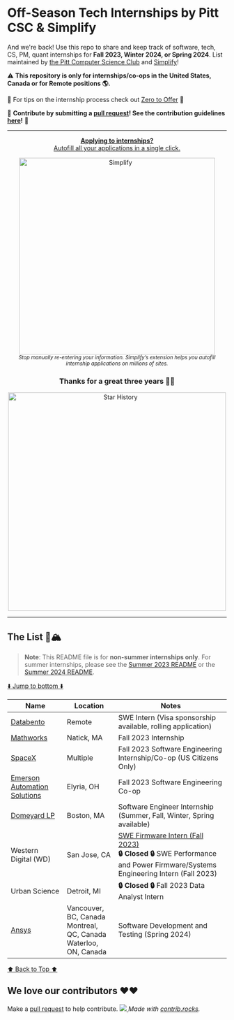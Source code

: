 # Off-Season Tech Internships by Pitt CSC & Simplify
And we're back! Use this repo to share and keep track of software, tech, CS, PM, quant internships for **Fall 2023, Winter 2024, or Spring 2024**. List maintained by [the Pitt Computer Science Club](https://pittcsc.org/) and [Simplify](https://simplify.jobs/)!

:warning: **This repository is only for internships/co-ops in the United States, Canada or for Remote positions :earth_americas:.**

🧠 For tips on the internship process check out [Zero to Offer](https://www.pittcs.wiki/zero-to-offer) 🧠

🙏 **Contribute by submitting a [pull request](https://github.com/susam/gitpr#create-pull-request)! See the contribution guidelines [here](https://github.com/pittcsc/Summer2024-Internships/blob/dev/CONTRIBUTING.md)!** 🙏

---
<div align="center">
  <p>
    <a href="https://simplify.jobs/?utm_source=pittcsc&utm_medium=internships_repo">
      <b>Applying to internships?</b>
      <br>
      Autofill all your applications in a single click.
      <br>
      <div>
        <a href="https://simplify.jobs/?utm_source=pittcsc&utm_medium=internships_repo">
          <img src="https://res.cloudinary.com/dpeo4xcnc/image/upload/v1636594918/simplify_pittcsc.png" width="450" alt="Simplify">
        </a>
      </div>
    </a>
    <sub><i>Stop manually re-entering your information. Simplify’s extension helps you autofill internship applications on millions of sites.</i></sub>
  </p>
</div>

<div align="center">
  <h3>
    Thanks for a great three years 💖💖
  </h3>
  <p>
    <img src="https://api.star-history.com/svg?repos=pittcsc/Summer2024-Internships&type=Date" width="500" alt="Star History">
  </p>
</div>

---

## The List 🚴🏔
> **Note**:
> This README file is for **non-summer internships only**. For summer internships, please see the [Summer 2023 README](https://github.com/pittcsc/Summer2024-Internships/blob/dev/README-2023.md) or the [Summer 2024 README](https://github.com/pittcsc/Summer2024-Internships/blob/dev/README.md).

[⬇️ Jump to bottom ⬇️](https://github.com/pittcsc/Summer2024-Internships/blob/dev/README-Off-Season.md#we-love-our-contributors-%EF%B8%8F%EF%B8%8F)
<!-- Please leave a one line gap between this and the table -->

| Name | Location | Notes |
| ---- | -------- | ----- |
| [Databento](https://boards.greenhouse.io/databento/jobs/4374815?) | Remote | SWE Intern (Visa sponsorship available, rolling application) |
| [Mathworks](https://www.mathworks.com/company/jobs/opportunities/25610-multiple-openings-engineering-development-group-internship) | Natick, MA | Fall 2023 Internship |
| [SpaceX](https://boards.greenhouse.io/spacex/jobs/6675035002) | Multiple | Fall 2023 Software Engineering Internship/Co-op (US Citizens Only) |
| [Emerson Automation Solutions](https://hdjq.fa.us2.oraclecloud.com/hcmUI/CandidateExperience/en/sites/CX_1/requisitions/preview/23007214) | Elyria, OH | Fall 2023 Software Engineering Co-op |
| [Domeyard LP](https://boards.greenhouse.io/domeyard/jobs/1079185) | Boston, MA | Software Engineer Internship (Summer, Fall, Winter, Spring available) |
| Western Digital (WD) | San Jose, CA | [SWE Firmware Intern (Fall 2023)](https://jobs.smartrecruiters.com/WesternDigital/743999910364988-fall-2023-software-engineering-firmware-intern) <br/> **🔒 Closed 🔒** SWE Performance and Power Firmware/Systems Engineering Intern (Fall 2023) |
| Urban Science | Detroit, MI | **🔒 Closed 🔒** Fall 2023 Data Analyst Intern |
| [Ansys](https://careers.ansys.com/job/Vancouver-Spring-2024-Electronics-Intern-Software-Development-and-Testing-(BSMS)-Brit-V6E2M6/1026739100) | Vancouver, BC, Canada <br/> Montreal, QC, Canada <br/> Waterloo, ON, Canada | Software Development and Testing (Spring 2024) |

<!-- Please leave a one line gap between this and the table -->
[⬆️ Back to Top ⬆️](https://github.com/pittcsc/Summer2024-Internships/blob/dev/README-Off-Season.md#the-list-)

## We love our contributors ❤️❤️
Make a [pull request](https://github.com/susam/gitpr#create-pull-request) to help contribute.
<a href="https://github.com/pittcsc/Summer2024-Internships/graphs/contributors">
  <img src="https://contrib.rocks/image?repo=pittcsc/Summer2024-Internships&columns=24&max=480"/>
</a>
*Made with [contrib.rocks](https://contrib.rocks).*
